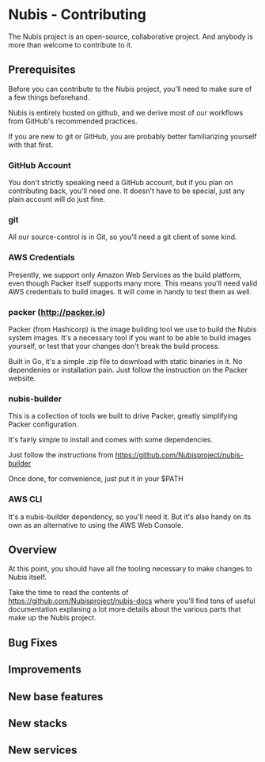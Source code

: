 # Nubis - Contributing

The Nubis project is an open-source, collaborative project. And anybody is more than welcome to contribute to it.

## Prerequisites

Before you can contribute to the Nubis project, you'll need to make sure of a few things beforehand.

Nubis is entirely hosted on github, and we derive most of our workflows from GitHub's recommended practices.

If you are new to git or GitHub, you are probably better familiarizing yourself with that first.

### GitHub Account

You don't strictly speaking need a GitHub account, but if you plan on contributing back, you'll need one. It doesn't have to be special, just any plain account will do just fine.

### git

All our source-control is in Git, so you'll need a git client of some kind.

### AWS Credentials

Presently, we support only Amazon Web Services as the build platform, even though Packer itself supports many more. This means you'll need valid AWS credentials to build images. It will come in handy to test them as well.

### packer (http://packer.io)

Packer (from Hashicorp) is the image building tool we use to build the Nubis system images. It's a necessary tool if you want to be able to build images yourself, or test that your changes don't break the build process.

Built in Go, it's a simple .zip file to download with static binaries in it. No dependenies or installation pain. Just follow the instruction on the Packer website.

### nubis-builder

This is a collection of tools we built to drive Packer, greatly simplifying Packer configuration.

It's fairly simple to install and comes with some dependencies.

Just follow the instructions from https://github.com/Nubisproject/nubis-builder

Once done, for convenience, just put it in your $PATH

### AWS CLI

It's a nubis-builder dependency, so you'll need it. But it's also handy on its own as an alternative to using the AWS Web Console.

## Overview

At this point, you should have all the tooling necessary to make changes to Nubis itself.

Take the time to read the contents of https://github.com/Nubisproject/nubis-docs where you'll find tons of useful documentation explaning a lot more details about the various parts that make up the Nubis project.

## Bug Fixes

## Improvements

## New base features

## New stacks

## New services
